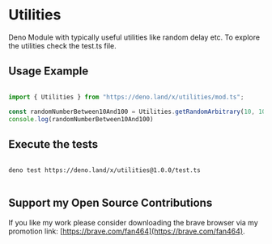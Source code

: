 
# Utilities

Deno Module with typically useful utilities like random delay etc. 
To explore the utilities check the test.ts file.

## Usage Example 
```ts

import { Utilities } from "https://deno.land/x/utilities/mod.ts";

const randomNumberBetween10And100 = Utilities.getRandomArbitrary(10, 100)
console.log(randomNumberBetween10And100)


```
## Execute the tests
```sh
  
deno test https://deno.land/x/utilities@1.0.0/test.ts
  
``` 
  

## Support my Open Source Contributions  

If you like my work please consider downloading the brave browser via my promotion link: [https://brave.com/fan464](https://brave.com/fan464).  

![![](https://brave.com/fan464/)](https://brave.com/wp-content/uploads/2019/01/logotype-full-color.svg)